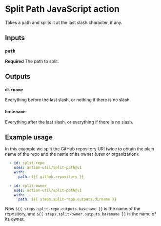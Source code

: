 # Split Path JavaScript action

Takes a path and splits it at the last slash character, if any.

## Inputs

### `path`

**Required** The path to split.

## Outputs

### `dirname`

Everything before the last slash, or nothing if there is no slash.

### `basename`

Everything after the last slash, or everything if there is no slash.

## Example usage

In this example we split the GitHub repository URI twice to obtain the plain name of the repo and the name of its owner (user or organization):

```yaml
  - id: split-repo
    uses: action-util/split-path@v1
    with:
      path: ${{ github.repository }}
      
  - id: split-owner
    uses: action-util/split-path@v1
    with:
      path: ${{ steps.split-repo.outputs.dirname }}
```

Now `${{ steps.split-repo.outputs.basename }}` is the name of the repository, and `${{ steps.split-owner.outputs.basename }}` is the name of its owner.
